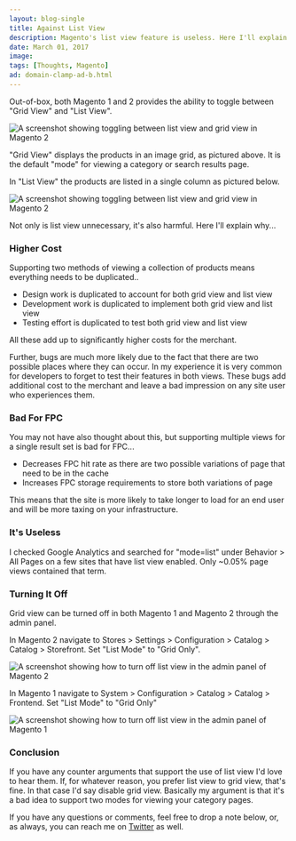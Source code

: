 ```yaml
---
layout: blog-single
title: Against List View
description: Magento's list view feature is useless. Here I'll explain why, and show you how to turn it off.
date: March 01, 2017
image: 
tags: [Thoughts, Magento]
ad: domain-clamp-ad-b.html
---
```


Out-of-box, both Magento 1 and 2 provides the ability to toggle between "Grid View" and "List View". 

<img
  class="rounded shadow"
  src="/img/blog/against-list-view/magento-2-list-view-grid-view-toggle@1x.jpg"
  srcset="/img/blog/against-list-view/magento-2-list-view-grid-view-toggle@1x.jpg 1x, /img/blog/against-list-view/magento-2-list-view-grid-view-toggle@2x.jpg 2x"
  alt="A screenshot showing toggling between list view and grid view in Magento 2">

"Grid View" displays the products in an image grid, as pictured above. It is the default "mode" for viewing a category or search results page.

In "List View" the products are listed in a single column as pictured below.

<img
  class="rounded shadow"
  src="/img/blog/against-list-view/magento-2-list-view@1x.jpg"
  srcset="/img/blog/against-list-view/magento-2-list-view@1x.jpg 1x, /img/blog/against-list-view/magento-2-list-view@2x.jpg 2x"
  alt="A screenshot showing toggling between list view and grid view in Magento 2">

Not only is list view unnecessary, it's also harmful. Here I'll explain why...

<!-- excerpt_separator -->

### Higher Cost

Supporting two methods of viewing a collection of products means everything needs to be duplicated..

- Design work is duplicated to account for both grid view and list view
- Development work is duplicated to implement both grid view and list view
- Testing effort is duplicated to test both grid view and list view

All these add up to significantly higher costs for the merchant.

Further, bugs are much more likely due to the fact that there are two possible places where they can occur. In my experience it is very common for developers to forget to test their features in both views. These bugs add additional cost to the merchant and leave a bad impression on any site user who experiences them.

### Bad For FPC

You may not have also thought about this, but supporting multiple views for a single result set is bad for FPC...

- Decreases FPC hit rate as there are two possible variations of page that need to be in the cache
- Increases FPC storage requirements to store both variations of page

This means that the site is more likely to take longer to load for an end user and will be more taxing on your infrastructure.

### It's Useless

I checked Google Analytics and searched for "mode=list" under Behavior > All Pages on a few sites that have list view enabled. Only ~0.05% page views contained that term.

### Turning It Off

Grid view can be turned off in both Magento 1 and Magento 2 through the admin panel.

In Magento 2 navigate to Stores > Settings > Configuration > Catalog > Catalog > Storefront. Set "List Mode" to "Grid Only".

<img
  class="rounded shadow"
  src="/img/blog/against-list-view/magento-2-turn-off-list-view@1x.jpg"
  srcset="/img/blog/against-list-view/magento-2-turn-off-list-view@1x.jpg 1x, /img/blog/against-list-view/magento-2-turn-off-list-view@2x.jpg 2x"
  alt="A screenshot showing how to turn off list view in the admin panel of Magento 2">

In Magento 1 navigate to System > Configuration > Catalog > Catalog > Frontend. Set "List Mode" to "Grid Only"

<img
  class="rounded shadow"
  src="/img/blog/against-list-view/magento-1-turn-off-list-view@1x.jpg"
  srcset="/img/blog/against-list-view/magento-1-turn-off-list-view@1x.jpg 1x, /img/blog/against-list-view/magento-1-turn-off-list-view@2x.jpg 2x"
  alt="A screenshot showing how to turn off list view in the admin panel of Magento 1">

### Conclusion

If you have any counter arguments that support the use of list view I'd love to hear them. If, for whatever reason, you prefer list view to grid view, that's fine. In that case I'd say disable grid view. Basically my argument is that it's a bad idea to support two modes for viewing your category pages.

If you have any questions or comments, feel free to drop a note below, or, as always, you can reach me on [Twitter](http://twitter.com/maxpchadwick) as well.
